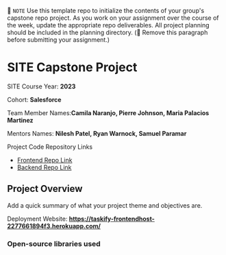 📝 `NOTE` Use this template repo to initialize the contents of your group's capstone repo project. As you work on your assignment over the course of the week, update the appropriate repo deliverables. All project planning should be included in the planning directory. (🚫 Remove this paragraph before submitting your assignment.)

# SITE Capstone Project

SITE Course Year: **2023**

Cohort: **Salesforce**

Team Member Names:**Camila Naranjo, Pierre Johnson, Maria Palacios Martinez**

Mentors Names: **Nilesh Patel, Ryan Warnock, Samuel Paramar**

Project Code Repository Links

* [Frontend Repo Link](https://github.com/Takeoff-Tec/task.ify-frontend)
* [Backend Repo Link](https://github.com/Takeoff-Tec/task.ify-backend)

## Project Overview

Add a quick summary of what your project theme and objectives are. 

Deployment Website: **https://taskify-frontendhost-2277661894f3.herokuapp.com/**

### Open-source libraries used


